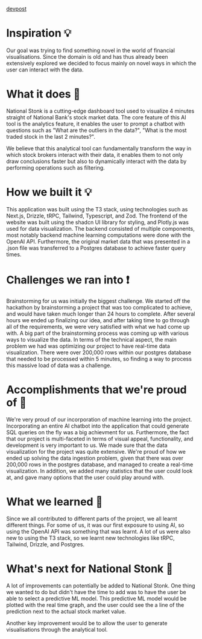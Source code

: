 [devpost](https://devpost.com/software/national-stonk)

# Inspiration 💡

Our goal was trying to find something novel in the world of financial visualisations. Since the domain is old and has thus already been extensively explored we decided to focus mainly on novel ways in which the user can interact with the data.

# What it does 🤔

National Stonk is a cutting-edge dashboard tool used to visualize 4 minutes straight of National Bank's stock market data. The core feature of this AI tool is the analytics feature, it enables the user to prompt a chatbot with questions such as "What are the outliers in the data?", "What is the most traded stock in the last 2 minutes?".

We believe that this analytical tool can fundamentally transform the way in which stock brokers interact with their data, it enables them to not only draw conclusions faster but also to dynamically interact with the data by performing operations such as filtering.

# How we built it 💡

This application was built using the T3 stack, using technologies such as Next.js, Drizzle, tRPC, Tailwind, Typescript, and Zod. The frontend of the website was built using the shadcn UI library for styling, and Plotly.js was used for data visualization. The backend consisted of multiple components, most notably backend machine learning computations were done with the OpenAI API. Furthermore, the original market data that was presented in a .json file was transferred to a Postgres database to achieve faster query times.

# Challenges we ran into ❗

Brainstorming for us was initially the biggest challenge. We started off the hackathon by brainstorming a project that was too complicated to achieve, and would have taken much longer than 24 hours to complete. After several hours we ended up finalizing our idea, and after taking time to go through all of the requirements, we were very satisfied with what we had come up with. A big part of the brainstorming process was coming up with various ways to visualize the data. In terms of the technical aspect, the main problem we had was optimizing our project to have real-time data visualization. There were over 200,000 rows within our postgres database that needed to be processed within 5 minutes, so finding a way to process this massive load of data was a challenge.

# Accomplishments that we're proud of 🚀

We're very proud of our incorporation of machine learning into the project. Incorporating an entire AI chatbot into the application that could generate SQL queries on the fly was a big achievment for us. Furthermore, the fact that our project is multi-faceted in terms of visual appeal, functionality, and development is very important to us. We made sure that the data visualization for the project was quite extensive. We're proud of how we ended up solving the data ingestion problem, given that there was over 200,000 rows in the postgres database, and managed to create a real-time visualization. In addition, we added many statistics that the user could look at, and gave many options that the user could play around with.

# What we learned 🤔

Since we all contributed to different parts of the project, we all learnt different things. For some of us, it was our first exposure to using AI, so using the OpenAI API was something that was learnt. A lot of us were also new to using the T3 stack, so we learnt new technologies like tRPC, Tailwind, Drizzle, and Postgres.

# What's next for National Stonk 🫣

A lot of improvements can potentially be added to National Stonk. One thing we wanted to do but didn't have the time to add was to have the user be able to select a predictive ML model. This predictive ML model would be plotted with the real time graph, and the user could see the a line of the prediction next to the actual stock market value.

Another key improvement would be to allow the user to generate visualisations through the analytical tool.
